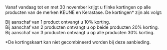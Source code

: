 Vanaf vandaag tot en met 30 november krijgt u flinke kortingen op alle producten van de merken KEUNE en Kerastase. De kortingen* zijn als volgt:

Bij aanschaf van 1 product ontvangt u 10% korting.<br />Bij aanschaf van 2 producten ontvangt u op beide producten 20% korting.<br />Bij aanschaf van 3 producten ontvangt u op alle producten 30% korting.

*De kortingskaart kan niet gecombineerd worden bij deze aanbieding.
